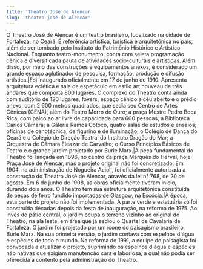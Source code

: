 ```yaml
---
title: 'Theatro José de Alencar'
slug: 'theatro-jose-de-Alencar'
---
```


O Theatro José de Alencar é um teatro brasileiro, localizado na cidade de Fortaleza, no Ceará. É referência artística, turística e arquitetônica no país, além de ser tombado pelo Instituto do Patrimônio Histórico e Artístico Nacional. Enquanto teatro-monumento, conta com seleta programação cênica e diversificada pauta de atividades sócio-culturais e artísticas. Além disso, por meio das construções e equipamentos anexos, é considerado um grande espaço aglutinador de pesquisa, formação, produção e difusão artística.|Foi inaugurado oficialmente em 17 de junho de 1910. Apresenta arquitetura eclética e sala de espetáculo em estilo art nouveau de três andares que comporta 800 lugares. O complexo do Theatro conta ainda com auditório de 120 lugares, foyers, espaço cênico a céu aberto e o prédio anexo, com 2 600 metros quadrados, que sedia seu Centro de Artes Cênicas (CENA), além do Teatro Morro do Ouro; a praça Mestre Pedro Boca Rica, com palco ao ar livre de capacidade para 600 pessoas; a Biblioteca Carlos Câmara; a Galeria Ramos Cotôco, quatro salas de estudos e ensaios; oficinas de cenotécnica, de figurino e de iluminação; o Colégio de Dança do Ceará e o Colégio de Direção Teatral do Instituto Dragão do Mar; a Orquestra de Câmara Eleazar de Carvalho; o Curso Princípios Básicos de Teatro e o grande jardim projetado por Burle Marx.|A peça fundamental do Theatro foi lançada em 1896, no centro da praça Marquês do Herval, hoje Praça José de Alencar, mas o projeto original não foi concretizado. Em 1904, na administração de Nogueira Acioli, foi oficialmente autorizada a construção do Theatro José de Alencar, através da lei n° 768, de 20 de agosto. Em 6 de junho de 1908, as obras oficialmente tiveram início, durando dois anos. O Theatro tem sua estrutura arquitetônica constituída de peças de ferro fundido importadas de Glasgow, na Escócia.|À época, esta parte do projeto não foi implementada. A parte verde e estatuária só foi construída décadas depois da festa de inauguração, na reforma de 1975. Ao invés do pátio central, o jardim ocupa o terreno vizinho ao original do Theatro, na ala leste, em área que já sediou o Quartel de Cavalaria de Fortaleza. O jardim foi projetado por um ícone do paisagismo brasileiro, Burle Marx. Na sua primeira versão, o jardim contava com espelhos d'água e espécies de todo o mundo. Na reforma de 1991, a equipe do paisagista foi convocada a atualizar o projeto, suprimindo os espelhos d'água e espécies não nativas que exigiam manutenção cara e laboriosa, a qual não podia ser oferecida a contento pela administração do Theatro.